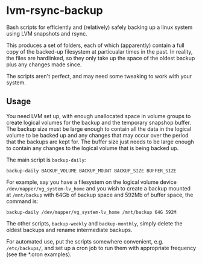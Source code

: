 lvm-rsync-backup
================

Bash scripts for efficiently and (relatively) safely backing up a
linux system using LVM snapshots and rsync.

This produces a set of folders, each of which (apparently) contain a
full copy of the backed-up filesystem at particualar times in the
past.  In reality, the files are hardlinked, so they only take up the
space of the oldest backup plus any changes made since.

The scripts aren't perfect, and may need some tweaking to work with
your system.

Usage
-----

You need LVM set up, with enough unallocated space in volume groups to
create logical volumes for the backup and the temporary snapshop
buffer.  The backup size must be large enough to contain all the data
in the logical volume to be backed up and any changes that may occur
over the period that the backups are kept for.  The buffer size just
needs to be large enough to contain any changes to the logical volume
that is being backed up.

The main script is `backup-daily`:

    backup-daily BACKUP_VOLUME BACKUP_MOUNT BACKUP_SIZE BUFFER_SIZE

For example, say you have a filesystem on the logical volume device
`/dev/mapper/vg_system-lv_home` and you wish to create a backup
mounted at `/mnt/backup` with 64Gb of backup space and 592Mb of buffer
space, the command is:

    backup-daily /dev/mapper/vg_system-lv_home /mnt/backup 64G 592M

The other scripts, `backup-weekly` and `backup-monthly`, simply delete
the oldest backups and rename intermediate backups.

For automated use, put the scripts somewhere convenient,
e.g. `/etc/backups/`, and set up a cron job to run them with
appropriate frequency (see the *.cron examples).
